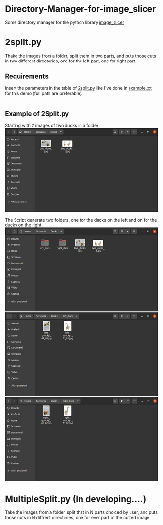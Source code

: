 # Directory-Manager-for-image_slicer

Some directory manager for the python library [image_slicer](https://samdobson.github.io/image_slicer/)


# 2split.py 
Thake the images from a folder, split them in two parts, and puts those cuts in two different directories,
one for the left part, one for right part. <br>

## Requirements 
insert the parameters in the table of [2split.py](https://github.com/FrancescoPaterna/Directory-Manager-for-image_slicer/blob/f2aef96064fa4712672d8acf0c040e649fecef30/2Split.py) like I've done in [example.txt](https://github.com/FrancescoPaterna/Directory-Manager-for-image_slicer/blob/f2aef96064fa4712672d8acf0c040e649fecef30/examples/example.txt) for this demo (full path are preferable). <br><br>

## Example of 2Split.py 
Starting with 2 images of two ducks in a folder 
![Start](https://github.com/FrancescoPaterna/Directory-Manager-for-image_slicer/blob/dae05302815d30eac35b0c48a6b5003419892fae/examples/start.png)

The Script generate two folders, one for the ducks on the left and on for the ducks on the right.
![output](https://github.com/FrancescoPaterna/Directory-Manager-for-image_slicer/blob/dae05302815d30eac35b0c48a6b5003419892fae/examples/output.png)
![left](https://github.com/FrancescoPaterna/Directory-Manager-for-image_slicer/blob/dae05302815d30eac35b0c48a6b5003419892fae/examples/left.png)
![right](https://github.com/FrancescoPaterna/Directory-Manager-for-image_slicer/blob/dae05302815d30eac35b0c48a6b5003419892fae/examples/right.png)



# MultipleSplit.py (In developing....) 
Take the images from a folder, split that in N parts choiced by user, and puts those cuts in N diffrent directories,
one for ever part of the cutted image.
